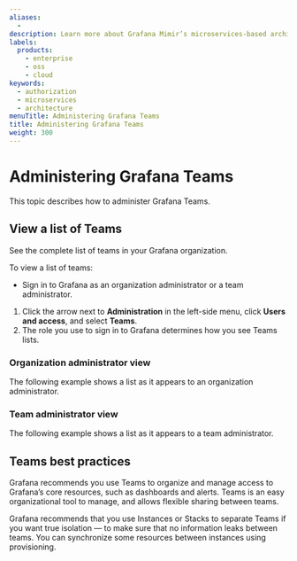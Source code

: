 ```yaml
---
aliases:
  - 
description: Learn more about Grafana Mimir’s microservices-based architecture.
labels:
  products:
    - enterprise
    - oss
    - cloud
keywords:
  - authorization
  - microservices
  - architecture
menuTitle: Administering Grafana Teams
title: Administering Grafana Teams
weight: 300
---
```


# Administering Grafana Teams

This topic describes how to administer Grafana Teams.

## View a list of Teams

See the complete list of teams in your Grafana organization.

To view a list of teams:

- Sign in to Grafana as an organization administrator or a team administrator.

1. Click the arrow next to **Administration** in the left-side menu, click **Users and access**, and select **Teams**. 
1. The role you use to sign in to Grafana determines how you see Teams lists. 

### Organization administrator view

The following example shows a list as it appears to an organization administrator.

### Team administrator view

The following example shows a list as it appears to a team administrator.
 

## Teams best practices

Grafana recommends you use Teams to organize and manage access to Grafana’s core resources, such as dashboards and alerts. Teams is an easy organizational tool to manage, and allows flexible sharing between teams.  

Grafana recommends that you use Instances or Stacks to separate Teams if you want true isolation — to make sure that no information leaks between teams. You can synchronize some resources between instances using provisioning.

